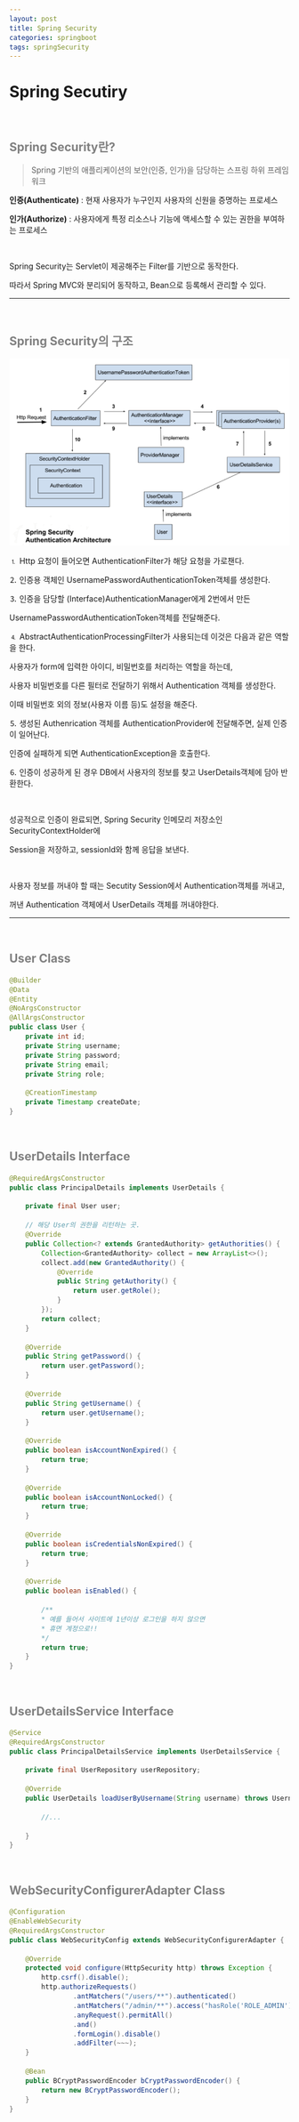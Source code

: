 ```yaml
---
layout: post
title: Spring Security
categories: springboot
tags: springSecurity
---
```


# Spring Secutiry

<br>

## <span style="color:gray">Spring Security란?</span>

> Spring 기반의 애플리케이션의 보안(인증, 인가)을 담당하는 스프링 하위 프레임 워크

**인증(Authenticate)** : 현재 사용자가 누구인지 사용자의 신원을 증명하는 프로세스

**인가(Authorize)** : 사용자에게 특정 리소스나 기능에 액세스할 수 있는 권한을 부여하는 프로세스

<br>

Spring Security는 Servlet이 제공해주는 Filter를 기반으로 동작한다. 

따라서 Spring MVC와 분리되어 동작하고, Bean으로 등록해서 관리할 수 있다.

---

<br>

## <span style="color:gray">Spring Security의 구조</span>

<img src="/assets/img/spring/secutiry구조.png">

<br>

⒈ Http 요청이 들어오면 AuthenticationFilter가 해당 요청을 가로챈다.

⒉ 인증용 객체인 UsernamePasswordAuthenticationToken객체를 생성한다.

⒊ 인증을 담당할 (Interface)AuthenticationManager에게 2번에서 만든 

UsernamePasswordAuthenticationToken객체를 전달해준다.

⒋ AbstractAuthenticationProcessingFilter가 사용되는데 이것은 다음과 같은 역할을 한다.

사용자가 form에 입력한 아이디, 비밀번호를 처리하는 역할을 하는데, 

사용자 비밀번호를 다른 필터로 전달하기 위해서 Authentication 객체를 생성한다.

이때 비밀번호 외의 정보(사용자 이름 등)도 설정을 해준다.

⒌ 생성된 Authenrication 객체를 AuthenticationProvider에 전달해주면, 실제 인증이 일어난다.

인증에 실패하게 되면 AuthenticationException을 호출한다.

⒍ 인증이 성공하게 된 경우 DB에서 사용자의 정보를 찾고 UserDetails객체에 담아 반환한다.

<br>

성공적으로 인증이 완료되면, Spring Security 인메모리 저장소인 SecurityContextHolder에 

Session을 저장하고, sessionId와 함께 응답을 보낸다.

<br>

사용자 정보를 꺼내야 할 때는 Secutity Session에서 Authentication객체를 꺼내고, 

꺼낸 Authentication 객체에서 UserDetails 객체를 꺼내야한다.

---

<br>

## <span style="color:gray">User Class</span>

```java
@Builder
@Data
@Entity
@NoArgsConstructor
@AllArgsConstructor
public class User {
    private int id;
    private String username;
    private String password;
    private String email;
    private String role;

    @CreationTimestamp
    private Timestamp createDate;
}
```


<br>

## <span style="color:gray">UserDetails Interface</span>

```java
@RequiredArgsConstructor
public class PrincipalDetails implements UserDetails {

    private final User user;

    // 해당 User의 권한을 리턴하는 곳.
    @Override
    public Collection<? extends GrantedAuthority> getAuthorities() {
        Collection<GrantedAuthority> collect = new ArrayList<>();
        collect.add(new GrantedAuthority() {
            @Override
            public String getAuthority() {
                return user.getRole();
            }
        });
        return collect;
    }

    @Override
    public String getPassword() {
        return user.getPassword();
    }

    @Override
    public String getUsername() {
        return user.getUsername();
    }

    @Override
    public boolean isAccountNonExpired() {
        return true;
    }

    @Override
    public boolean isAccountNonLocked() {
        return true;
    }

    @Override
    public boolean isCredentialsNonExpired() {
        return true;
    }

    @Override
    public boolean isEnabled() {
        
        /** 
        * 예를 들어서 사이트에 1년이상 로그인을 하지 않으면 
        * 휴면 계정으로!!
        */ 
        return true;
    }
}
```

<br>

## <span style="color:gray">UserDetailsService Interface</span>

```java
@Service
@RequiredArgsConstructor
public class PrincipalDetailsService implements UserDetailsService {

    private final UserRepository userRepository;

    @Override
    public UserDetails loadUserByUsername(String username) throws UsernameNotFoundException {
        
        //...

    }
}
```

<br>

## <span style="color:gray">WebSecurityConfigurerAdapter Class</span>

```java
@Configuration
@EnableWebSecurity
@RequiredArgsConstructor
public class WebSecurityConfig extends WebSecurityConfigurerAdapter {

    @Override
    protected void configure(HttpSecurity http) throws Exception {
        http.csrf().disable();
        http.authorizeRequests()
                .antMatchers("/users/**").authenticated()
                .antMatchers("/admin/**").access("hasRole('ROLE_ADMIN')")
                .anyRequest().permitAll()
                .and()
                .formLogin().disable()
                .addFilter(~~~);
    }

    @Bean
    public BCryptPasswordEncoder bCryptPasswordEncoder() {
        return new BCryptPasswordEncoder();
    }
}
```